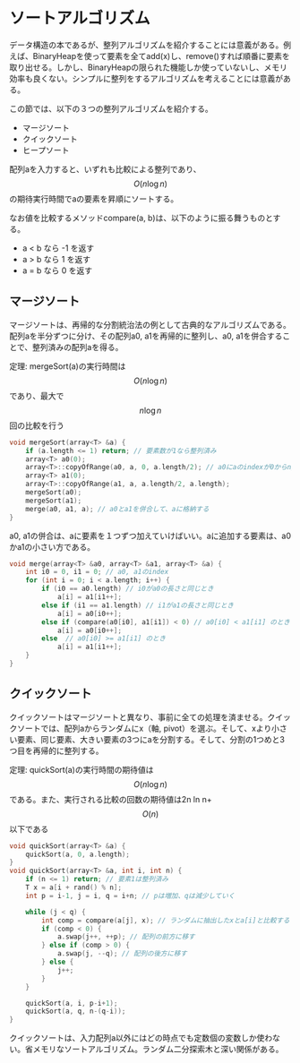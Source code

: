 # ソートアルゴリズム
データ構造の本であるが、整列アルゴリズムを紹介することには意義がある。例えば、BinaryHeapを使って要素を全てadd(x)し、remove()すれば順番に要素を取り出せる。しかし、BinaryHeapの限られた機能しか使っていないし、メモリ効率も良くない。シンプルに整列をするアルゴリズムを考えることには意義がある。

この節では、以下の３つの整列アルゴリズムを紹介する。

- マージソート
- クイックソート
- ヒープソート

配列aを入力すると、いずれも比較による整列であり、 $$O(n\log n)$$ の期待実行時間でaの要素を昇順にソートする。

なお値を比較するメソッドcompare(a, b)は、以下のように振る舞うものとする。

- a < b なら -1 を返す
- a > b なら 1 を返す
- a = b なら 0 を返す

## マージソート
マージソートは、再帰的な分割統治法の例として古典的なアルゴリズムである。配列aを半分ずつに分け、その配列a0, a1を再帰的に整列し、a0, a1を併合することで、整列済みの配列aを得る。

定理: mergeSort(a)の実行時間は $$O(n\log n)$$ であり、最大で $$n\log n$$ 回の比較を行う


```cpp
void mergeSort(array<T> &a) {
	if (a.length <= 1) return; // 要素数が1なら整列済み
	array<T> a0(0);
	array<T>::copyOfRange(a0, a, 0, a.length/2); // a0にaのindexが0からn/2までを割り当てる
	array<T> a1(0);
	array<T>::copyOfRange(a1, a, a.length/2, a.length);
	mergeSort(a0);
	mergeSort(a1);
	merge(a0, a1, a); // a0とa1を併合して、aに格納する
}
```

a0, a1の併合は、aに要素を１つずつ加えていけばいい。aに追加する要素は、a0かa1の小さい方である。

```cpp
void merge(array<T> &a0, array<T> &a1, array<T> &a) {
	int i0 = 0, i1 = 0; // a0, a1のindex
	for (int i = 0; i < a.length; i++) {
		if (i0 == a0.length) // i0がa0の長さと同じとき
			a[i] = a1[i1++];
		else if (i1 == a1.length) // i1がa1の長さと同じとき
			a[i] = a0[i0++];
		else if (compare(a0[i0], a1[i1]) < 0) // a0[i0] < a1[i1] のとき
			a[i] = a0[i0++]; 
		else  // a0[i0] >= a1[i1] のとき
			a[i] = a1[i1++]; 
	}
}
```


## クイックソート
クイックソートはマージソートと異なり、事前に全ての処理を済ませる。クイックソートでは、配列aからランダムにx（軸, pivot）を選ぶ。そして、xより小さい要素、同じ要素、大きい要素の3つにaを分割する。そして、分割の1つめと3つ目を再帰的に整列する。

定理: quickSort(a)の実行時間の期待値は $$O(n\log n)$$ である。また、実行される比較の回数の期待値は2n ln n+  $$O(n)$$ 以下である

```cpp
void quickSort(array<T> &a) {
	quickSort(a, 0, a.length);
}
void quickSort(array<T> &a, int i, int n) {
	if (n <= 1) return; // 要素1は整列済み
	T x = a[i + rand() % n];
	int p = i-1, j = i, q = i+n; // pは増加、qは減少していく

	while (j < q) {
		int comp = compare(a[j], x); // ランダムに抽出したxとa[i]と比較する
		if (comp < 0) {
			a.swap(j++, ++p); // 配列の前方に移す
		} else if (comp > 0) {
			a.swap(j, --q); // 配列の後方に移す
		} else {
			j++;
		}
	}

	quickSort(a, i, p-i+1);
	quickSort(a, q, n-(q-i));
}
```

クイックソートは、入力配列a以外にはどの時点でも定数個の変数しか使わない。省メモリなソートアルゴリズム。ランダム二分探索木と深い関係がある。